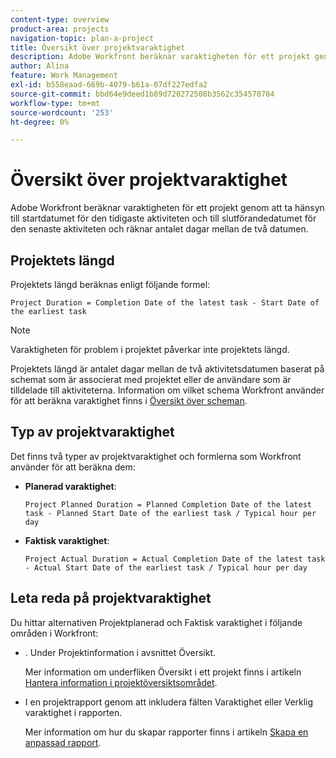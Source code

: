 ```yaml
---
content-type: overview
product-area: projects
navigation-topic: plan-a-project
title: Översikt över projektvaraktighet
description: Adobe Workfront beräknar varaktigheten för ett projekt genom att ta hänsyn till startdatumet för den tidigaste aktiviteten och till slutförandedatumet för den senaste aktiviteten och räknar antalet dagar mellan de två datumen.
author: Alina
feature: Work Management
exl-id: b558eaad-669b-4079-b61a-07df227edfa2
source-git-commit: bbd64e9deed1b89d720272508b3562c354578704
workflow-type: tm+mt
source-wordcount: '253'
ht-degree: 0%

---
```


# Översikt över projektvaraktighet

Adobe Workfront beräknar varaktigheten för ett projekt genom att ta hänsyn till startdatumet för den tidigaste aktiviteten och till slutförandedatumet för den senaste aktiviteten och räknar antalet dagar mellan de två datumen.

## Projektets längd

Projektets längd beräknas enligt följande formel:

```
Project Duration = Completion Date of the latest task - Start Date of the earliest task
```

>[!NOTE]
>
>Varaktigheten för problem i projektet påverkar inte projektets längd.

Projektets längd är antalet dagar mellan de två aktivitetsdatumen baserat på schemat som är associerat med projektet eller de användare som är tilldelade till aktiviteterna. Information om vilket schema Workfront använder för att beräkna varaktighet finns i [Översikt över scheman](../../../administration-and-setup/set-up-workfront/configure-timesheets-schedules/schedules-overview.md).

## Typ av projektvaraktighet

Det finns två typer av projektvaraktighet och formlerna som Workfront använder för att beräkna dem:

<!--
<p data-mc-conditions="QuicksilverOrClassic.Draft mode">(NOTE: Check these formulas? Should they be divided by the hours per day?!) </p>
-->

* **Planerad varaktighet**: 

   ```
   Project Planned Duration = Planned Completion Date of the latest task - Planned Start Date of the earliest task / Typical hour per day
   ```

* **Faktisk varaktighet**: 

   ```
   Project Actual Duration = Actual Completion Date of the latest task - Actual Start Date of the earliest task / Typical hour per day
   ```

## Leta reda på projektvaraktighet

Du hittar alternativen Projektplanerad och Faktisk varaktighet i följande områden i Workfront:

* . Under Projektinformation i avsnittet Översikt.

   Mer information om underfliken Översikt i ett projekt finns i artikeln [Hantera information i projektöversiktsområdet](../../../manage-work/projects/manage-projects/understand-project-overview-area.md).

* I en projektrapport genom att inkludera fälten Varaktighet eller Verklig varaktighet i rapporten.

   Mer information om hur du skapar rapporter finns i artikeln [Skapa en anpassad rapport](../../../reports-and-dashboards/reports/creating-and-managing-reports/create-custom-report.md).
